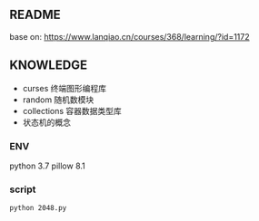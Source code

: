 ## README

base on: <https://www.lanqiao.cn/courses/368/learning/?id=1172>

## KNOWLEDGE

- curses 终端图形编程库
- random 随机数模块
- collections 容器数据类型库
- 状态机的概念

### ENV

python 3.7
pillow 8.1

### script

```bash
python 2048.py
```


